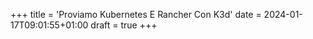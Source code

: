 +++
title = 'Proviamo Kubernetes E Rancher Con K3d'
date = 2024-01-17T09:01:55+01:00
draft = true
+++
